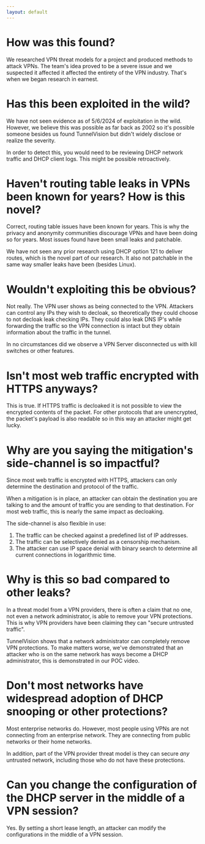 ```yaml
---
layout: default
---
```


# How was this found?
We researched VPN threat models for a project and produced methods to attack VPNs. The team's idea proved to be a severe issue and we suspected it affected it affected the entirety of the VPN industry. That's when we began research in earnest.

# Has this been exploited in the wild?
We have not seen evidence as of 5/6/2024 of exploitation in the wild. However, we believe this was possible as far back as 2002 so it's possible someone besides us found TunnelVision but didn't widely disclose or realize the severity.

In order to detect this, you would need to be reviewing DHCP network traffic and DHCP client logs. This might be possible retroactively.

# Haven't routing table leaks in VPNs been known for years? How is this novel?
Correct, routing table issues have been known for years. This is why the privacy and anonymity communities discourage VPNs and have been doing so for years. Most issues found have been small leaks and patchable.

We have not seen any prior research using DHCP option 121 to deliver routes, which is the novel part of our research. It also not patchable in the same way smaller leaks have been (besides Linux).

# Wouldn't exploiting this be obvious?
Not really. The VPN user shows as being connected to the VPN. Attackers can control any IPs they wish to decloak, so theoretically they could choose to not decloak leak checking IPs. They could also leak DNS IP's while forwarding the traffic so the VPN connection is intact but they obtain information about the traffic in the tunnel.

In no circumstances did we observe a VPN Server disconnected us with kill switches or other features.

# Isn't most web traffic encrypted with HTTPS anyways?
This is true. If HTTPS traffic is decloaked it is not possible to view the encrypted contents of the packet. For other protocols that are unencrypted, the packet's payload is also readable so in this way an attacker might get lucky.

# Why are you saying the mitigation's side-channel is so impactful?
Since most web traffic is encrypted with HTTPS, attackers can only determine the destination and protocol of the traffic. 

When a mitigation is in place, an attacker can obtain the destination you are talking to and the amount of traffic you are sending to that destination. For most web traffic, this is nearly the same impact as decloaking.

The side-channel is also flexible in use:
1. The traffic can be checked against a predefined list of IP addresses.
1. The traffic can be selectively denied as a censorship mechanism.
1. The attacker can use IP space denial with binary search to determine all current connections in logarithmic time.

# Why is this so bad compared to other leaks?
In a threat model from a VPN providers, there is often a claim that no one, not even a network administrator, is able to remove your VPN protections. This is why VPN providers have been claiming they can "secure untrusted traffic". 

TunnelVision shows that a network administrator can completely remove VPN protections. To make matters worse, we've demonstrated that an attacker who is on the same network has ways become a DHCP administrator, this is demonstrated in our POC video.

# Don't most networks have widespread adoption of DHCP snooping or other protections?
Most enterprise networks do. However, most people using VPNs are not connecting from an enterprise network. They are connecting from public networks or their home networks.

In addition, part of the VPN provider threat model is they can secure *any* untrusted network, including those who do not have these protections.

# Can you change the configuration of the DHCP server in the middle of a VPN session?
Yes. By setting a short lease length, an attacker can modify the configurations in the middle of a VPN session.